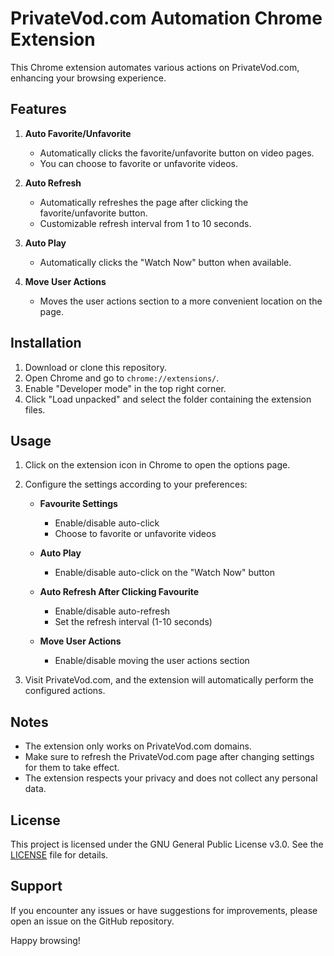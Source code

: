 # PrivateVod.com Automation Chrome Extension

This Chrome extension automates various actions on PrivateVod.com, enhancing your browsing experience.

## Features

1. **Auto Favorite/Unfavorite**
   - Automatically clicks the favorite/unfavorite button on video pages.
   - You can choose to favorite or unfavorite videos.

2. **Auto Refresh**
   - Automatically refreshes the page after clicking the favorite/unfavorite button.
   - Customizable refresh interval from 1 to 10 seconds.

3. **Auto Play**
   - Automatically clicks the "Watch Now" button when available.

4. **Move User Actions**
   - Moves the user actions section to a more convenient location on the page.

## Installation

1. Download or clone this repository.
2. Open Chrome and go to `chrome://extensions/`.
3. Enable "Developer mode" in the top right corner.
4. Click "Load unpacked" and select the folder containing the extension files.

## Usage

1. Click on the extension icon in Chrome to open the options page.
2. Configure the settings according to your preferences:

   - **Favourite Settings**
     - Enable/disable auto-click
     - Choose to favorite or unfavorite videos

   - **Auto Play**
     - Enable/disable auto-click on the "Watch Now" button

   - **Auto Refresh After Clicking Favourite**
     - Enable/disable auto-refresh
     - Set the refresh interval (1-10 seconds)

   - **Move User Actions**
     - Enable/disable moving the user actions section

3. Visit PrivateVod.com, and the extension will automatically perform the configured actions.

## Notes

- The extension only works on PrivateVod.com domains.
- Make sure to refresh the PrivateVod.com page after changing settings for them to take effect.
- The extension respects your privacy and does not collect any personal data.

## License

This project is licensed under the GNU General Public License v3.0. See the [LICENSE](LICENSE) file for details.

## Support

If you encounter any issues or have suggestions for improvements, please open an issue on the GitHub repository.

Happy browsing!
